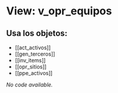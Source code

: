 # View: v_opr_equipos

## Usa los objetos:
- [[act_activos]]
- [[gen_terceros]]
- [[inv_items]]
- [[opr_sitios]]
- [[ppe_activos]]

*No code available.*
